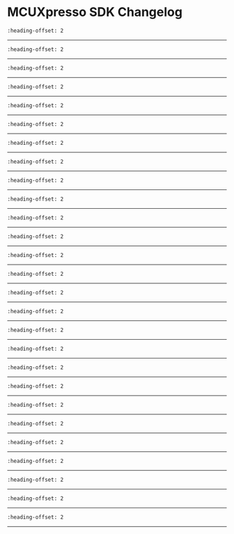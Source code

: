 # MCUXpresso SDK Changelog

```{include} /examples/_boards/mc56f81000evk/ChangeLog_board.md
:heading-offset: 2
```
---
```{include} /drivers/dsc_cadc/doxygen/ChangeLog_cadc.md
:heading-offset: 2
```
---
```{include} /devices/DSC/MC56F81xxx/MC56F81768/drivers/doxygen/ChangeLog_clock.md
:heading-offset: 2
```
---
```{include} /drivers/dsc_cmp/doxygen/ChangeLog_cmp.md
:heading-offset: 2
```
---
```{include} /drivers/common/doxygen/ChangeLog_common.md
:heading-offset: 2
```
---
```{include} /drivers/dsc_cop/doxygen/ChangeLog_cop.md
:heading-offset: 2
```
---
```{include} /drivers/dsc_crc/doxygen/ChangeLog_crc.md
:heading-offset: 2
```
---
```{include} /drivers/dsc_dac/doxygen/ChangeLog_dac.md
:heading-offset: 2
```
---
```{include} /drivers/dsc_dmamux/doxygen/ChangeLog_dmamux.md
:heading-offset: 2
```
---
```{include} /drivers/dsc_edma/doxygen/ChangeLog_edma.md
:heading-offset: 2
```
---
```{include} /drivers/dsc_evtg/doxygen/ChangeLog_evtg.md
:heading-offset: 2
```
---
```{include} /drivers/dsc_ewm/doxygen/ChangeLog_ewm.md
:heading-offset: 2
```
---
```{include} /drivers/dsc_flash/doxygen/ChangeLog_flash.md
:heading-offset: 2
```
---
```{include} /drivers/dsc_gpio/doxygen/ChangeLog_gpio.md
:heading-offset: 2
```
---
```{include} /drivers/intc/doxygen/ChangeLog_intc.md
:heading-offset: 2
```
---
```{include} /drivers/dsc_lpi2c/doxygen/ChangeLog_lpi2c.md
:heading-offset: 2
```
---
```{include} /drivers/dsc_mcm/doxygen/ChangeLog_mcm.md
:heading-offset: 2
```
---
```{include} /drivers/dsc_opamp_1/doxygen/ChangeLog_opamp.md
:heading-offset: 2
```
---
```{include} /drivers/dsc_pit/doxygen/ChangeLog_pit.md
:heading-offset: 2
```
---
```{include} /drivers/dsc_pmc/doxygen/ChangeLog_pmc.md
:heading-offset: 2
```
---
```{include} /drivers/dsc_pwm/doxygen/ChangeLog_pwm.md
:heading-offset: 2
```
---
```{include} /drivers/dsc_qdc/doxygen/ChangeLog_qdc.md
:heading-offset: 2
```
---
```{include} /drivers/qsci/doxygen/ChangeLog_qsci.md
:heading-offset: 2
```
---
```{include} /drivers/dsc_qtmr/doxygen/ChangeLog_qtmr.md
:heading-offset: 2
```
---
```{include} /drivers/queued_spi/doxygen/ChangeLog_queued_spi.md
:heading-offset: 2
```
---
```{include} /devices/DSC/MC56F81xxx/MC56F81768/drivers/doxygen/ChangeLog_sim.md
:heading-offset: 2
```
---
```{include} /drivers/dsc_xbara/doxygen/ChangeLog_xbara.md
:heading-offset: 2
```
---
